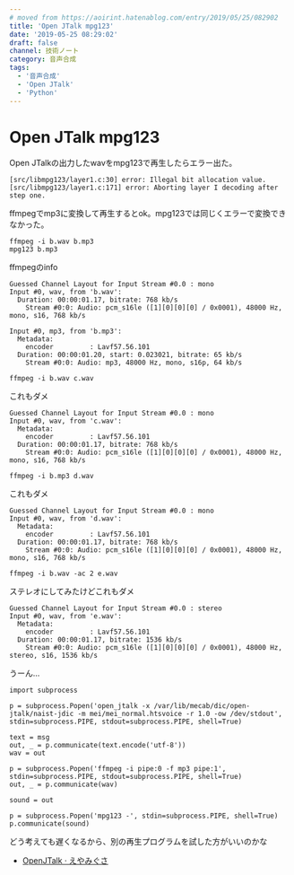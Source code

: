 ```yaml
---
# moved from https://aoirint.hatenablog.com/entry/2019/05/25/082902
title: 'Open JTalk mpg123'
date: '2019-05-25 08:29:02'
draft: false
channel: 技術ノート
category: 音声合成
tags:
  - '音声合成'
  - 'Open JTalk'
  - 'Python'
---
```

# Open JTalk mpg123

Open JTalkの出力したwavをmpg123で再生したらエラー出た。

```shell
[src/libmpg123/layer1.c:30] error: Illegal bit allocation value.
[src/libmpg123/layer1.c:171] error: Aborting layer I decoding after step one.
```

ffmpegでmp3に変換して再生するとok。mpg123では同じくエラーで変換できなかった。

```shell
ffmpeg -i b.wav b.mp3
mpg123 b.mp3
```

ffmpegのinfo

```
Guessed Channel Layout for Input Stream #0.0 : mono
Input #0, wav, from 'b.wav':
  Duration: 00:00:01.17, bitrate: 768 kb/s
    Stream #0:0: Audio: pcm_s16le ([1][0][0][0] / 0x0001), 48000 Hz, mono, s16, 768 kb/s
```

```
Input #0, mp3, from 'b.mp3':
  Metadata:
    encoder         : Lavf57.56.101
  Duration: 00:00:01.20, start: 0.023021, bitrate: 65 kb/s
    Stream #0:0: Audio: mp3, 48000 Hz, mono, s16p, 64 kb/s
```

```shell
ffmpeg -i b.wav c.wav
```

これもダメ

```
Guessed Channel Layout for Input Stream #0.0 : mono
Input #0, wav, from 'c.wav':
  Metadata:
    encoder         : Lavf57.56.101
  Duration: 00:00:01.17, bitrate: 768 kb/s
    Stream #0:0: Audio: pcm_s16le ([1][0][0][0] / 0x0001), 48000 Hz, mono, s16, 768 kb/s
```

```shell
ffmpeg -i b.mp3 d.wav
```

これもダメ

```
Guessed Channel Layout for Input Stream #0.0 : mono
Input #0, wav, from 'd.wav':
  Metadata:
    encoder         : Lavf57.56.101
  Duration: 00:00:01.17, bitrate: 768 kb/s
    Stream #0:0: Audio: pcm_s16le ([1][0][0][0] / 0x0001), 48000 Hz, mono, s16, 768 kb/s
```

```shell
ffmpeg -i b.wav -ac 2 e.wav
```

ステレオにしてみたけどこれもダメ

```
Guessed Channel Layout for Input Stream #0.0 : stereo
Input #0, wav, from 'e.wav':
  Metadata:
    encoder         : Lavf57.56.101
  Duration: 00:00:01.17, bitrate: 1536 kb/s
    Stream #0:0: Audio: pcm_s16le ([1][0][0][0] / 0x0001), 48000 Hz, stereo, s16, 1536 kb/s
```

うーん...

```shell
import subprocess

p = subprocess.Popen('open_jtalk -x /var/lib/mecab/dic/open-jtalk/naist-jdic -m mei/mei_normal.htsvoice -r 1.0 -ow /dev/stdout', stdin=subprocess.PIPE, stdout=subprocess.PIPE, shell=True)

text = msg
out, _ = p.communicate(text.encode('utf-8'))
wav = out

p = subprocess.Popen('ffmpeg -i pipe:0 -f mp3 pipe:1', stdin=subprocess.PIPE, stdout=subprocess.PIPE, shell=True)
out, _ = p.communicate(wav)

sound = out

p = subprocess.Popen('mpg123 -', stdin=subprocess.PIPE, shell=True)
p.communicate(sound)
```

どう考えても遅くなるから、別の再生プログラムを試した方がいいのかな

- [OpenJTalk · えやみぐさ](https://blog.aoirint.com/entry/2019/openjtalk/)
